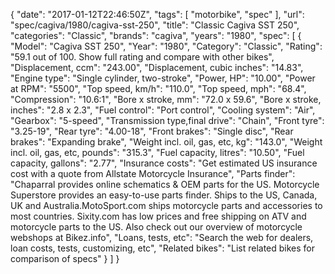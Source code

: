 {
    "date": "2017-01-12T22:46:50Z",
    "tags": [
        "motorbike",
        "spec"
    ],
    "url": "spec\/cagiva\/1980\/cagiva-sst-250",
    "title": "Classic Cagiva SST 250",
    "categories": "Classic",
    "brands": "cagiva",
    "years": "1980",
    "spec": [
        {
            "Model": "Cagiva SST 250",
            "Year": "1980",
            "Category": "Classic",
            "Rating": "59.1 out of 100. Show full rating and compare with other bikes",
            "Displacement, ccm": "243.00",
            "Displacement, cubic inches": "14.83",
            "Engine type": "Single cylinder, two-stroke",
            "Power, HP": "10.00",
            "Power at RPM": "5500",
            "Top speed, km\/h": "110.0",
            "Top speed, mph": "68.4",
            "Compression": "10.6:1",
            "Bore x stroke, mm": "72.0 x 59.6",
            "Bore x stroke, inches": "2.8 x 2.3",
            "Fuel control": "Port control",
            "Cooling system": "Air",
            "Gearbox": "5-speed",
            "Transmission type,final drive": "Chain",
            "Front tyre": "3.25-19",
            "Rear tyre": "4.00-18",
            "Front brakes": "Single disc",
            "Rear brakes": "Expanding brake",
            "Weight incl. oil, gas, etc, kg": "143.0",
            "Weight incl. oil, gas, etc, pounds": "315.3",
            "Fuel capacity, litres": "10.50",
            "Fuel capacity, gallons": "2.77",
            "Insurance costs": "Get estimated US insurance cost with a quote from Allstate Motorcycle Insurance",
            "Parts finder": "Chaparral provides online schematics & OEM parts for the US.   Motorcycle Superstore provides an easy-to-use parts finder. Ships to the US, Canada, UK and Australia.MotoSport.com ships motorcycle parts and accessories to most countries.    Sixity.com has low prices and free shipping on ATV and motorcycle parts to the US. Also check out our overview of motorcycle webshops at Bikez.info",
            "Loans, tests, etc": "Search the web for dealers, loan costs, tests, customizing, etc",
            "Related bikes": "List related bikes for comparison of specs"
        }
    ]
}